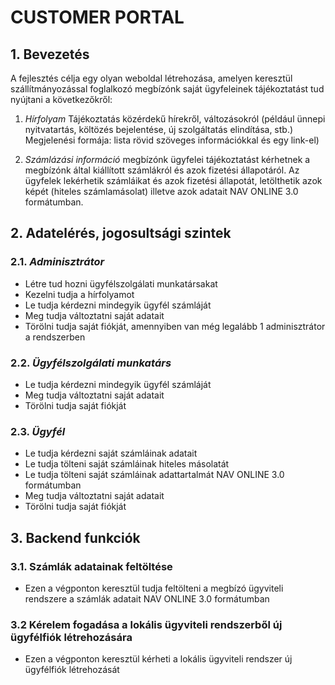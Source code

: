 # CUSTOMER PORTAL
## 1. Bevezetés

A fejlesztés célja egy olyan weboldal létrehozása, amelyen keresztül szállítmányozással foglalkozó megbízónk saját ügyfeleinek tájékoztatást tud nyújtani a következőkről:

1. _Hírfolyam_
Tájékoztatás közérdekű hírekről, változásokról (például ünnepi nyitvatartás, költözés bejelentése, új szolgáltatás elindítása, stb.)
Megjelenési formája: lista rövid szöveges információkkal és egy link-el)

2. _Számlázási információ_
megbízónk ügyfelei tájékoztatást kérhetnek a megbízónk által kiállított számlákról és azok fizetési állapotáról. Az ügyfelek lekérhetik számláikat és azok fizetési állapotát, letölthetik azok képét (hiteles számlamásolat) illetve azok adatait NAV ONLINE 3.0 formátumban.

## 2. Adatelérés, jogosultsági szintek
### 2.1. _Adminisztrátor_
- Létre tud hozni ügyfélszolgálati munkatársakat
- Kezelni tudja a hírfolyamot
- Le tudja kérdezni mindegyik ügyfél számláját
- Meg tudja változtatni saját adatait
- Törölni tudja saját fiókját, amennyiben van még legalább 1 adminisztrátor a rendszerben

### 2.2. _Ügyfélszolgálati munkatárs_
- Le tudja kérdezni mindegyik ügyfél számláját
- Meg tudja változtatni saját adatait
- Törölni tudja saját fiókját

### 2.3. _Ügyfél_
- Le tudja kérdezni saját számláinak adatait
- Le tudja tölteni saját számláinak hiteles másolatát
- Le tudja tölteni saját számláinak adattartalmát NAV ONLINE 3.0 formátumban
- Meg tudja változtatni saját adatait
- Törölni tudja saját fiókját


## 3. Backend funkciók
### 3.1. Számlák adatainak feltöltése
- Ezen a végponton keresztül tudja feltölteni a megbízó ügyviteli rendszere a számlák adatait NAV ONLINE 3.0 formátumban
### 3.2 Kérelem fogadása a lokális ügyviteli rendszerből új ügyfélfiók létrehozására
- Ezen a végponton keresztül kérheti a lokális ügyviteli rendszer új ügyfélfiók létrehozását
